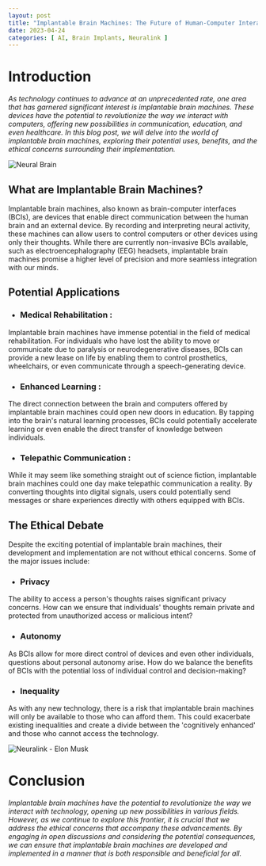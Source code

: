 ```yaml
---
layout: post
title: "Implantable Brain Machines: The Future of Human-Computer Interaction"
date: 2023-04-24
categories: [ AI, Brain Implants, Neuralink ]
--- 
```


# Introduction

_As technology continues to advance at an unprecedented rate, one area that has garnered significant interest is implantable brain machines. These devices have the potential to revolutionize the way we interact with computers, offering new possibilities in communication, education, and even healthcare. In this blog post, we will delve into the world of implantable brain machines, exploring their potential uses, benefits, and the ethical concerns surrounding their implementation._

![Neural Brain][1]

## What are Implantable Brain Machines?

Implantable brain machines, also known as brain-computer interfaces (BCIs), are devices that enable direct communication between the human brain and an external device. By recording and interpreting neural activity, these machines can allow users to control computers or other devices using only their thoughts. While there are currently non-invasive BCIs available, such as electroencephalography (EEG) headsets, implantable brain machines promise a higher level of precision and more seamless integration with our minds.

## Potential Applications

- ### Medical Rehabilitation :
Implantable brain machines have immense potential in the field of medical rehabilitation. For individuals who have lost the ability to move or communicate due to paralysis or neurodegenerative diseases, BCIs can provide a new lease on life by enabling them to control prosthetics, wheelchairs, or even communicate through a speech-generating device.

- ### Enhanced Learning :
The direct connection between the brain and computers offered by implantable brain machines could open new doors in education. By tapping into the brain's natural learning processes, BCIs could potentially accelerate learning or even enable the direct transfer of knowledge between individuals.

- ### Telepathic Communication :
While it may seem like something straight out of science fiction, implantable brain machines could one day make telepathic communication a reality. By converting thoughts into digital signals, users could potentially send messages or share experiences directly with others equipped with BCIs.

## The Ethical Debate

Despite the exciting potential of implantable brain machines, their development and implementation are not without ethical concerns. Some of the major issues include:

- ### Privacy
The ability to access a person's thoughts raises significant privacy concerns. How can we ensure that individuals' thoughts remain private and protected from unauthorized access or malicious intent?

- ### Autonomy
As BCIs allow for more direct control of devices and even other individuals, questions about personal autonomy arise. How do we balance the benefits of BCIs with the potential loss of individual control and decision-making?

- ### Inequality
As with any new technology, there is a risk that implantable brain machines will only be available to those who can afford them. This could exacerbate existing inequalities and create a divide between the 'cognitively enhanced' and those who cannot access the technology.

![Neuralink - Elon Musk][2]

# Conclusion

_Implantable brain machines have the potential to revolutionize the way we interact with technology, opening up new possibilities in various fields. However, as we continue to explore this frontier, it is crucial that we address the ethical concerns that accompany these advancements. By engaging in open discussions and considering the potential consequences, we can ensure that implantable brain machines are developed and implemented in a manner that is both responsible and beneficial for all._

[1]: https://mindmatters.ai/wp-content/uploads/sites/2/2021/05/human-brain-with-an-implanted-chip-stockpack-adobe-stock-scaled.jpg
[2]: https://miro.medium.com/v2/resize:fit:1052/1*WK2WfJuTJQm48APOtHj6pQ.png